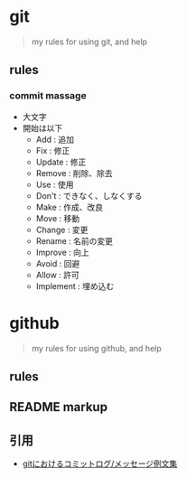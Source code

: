 # git
> my rules for using git, and help

## rules
### commit massage
- 大文字
- 開始は以下
  - Add : 追加
  - Fix : 修正
  - Update : 修正
  - Remove : 削除、除去
  - Use : 使用
  - Don't : できなく、しなくする
  - Make : 作成、改良
  - Move : 移動
  - Change : 変更
  - Rename : 名前の変更
  - Improve : 向上
  - Avoid : 回避
  - Allow : 許可
  - Implement : 埋め込む


# github
> my rules for using github, and help

## rules

## README markup


## 引用
- [gitにおけるコミットログ/メッセージ例文集](https://anond.hatelabo.jp/20160725092419)
